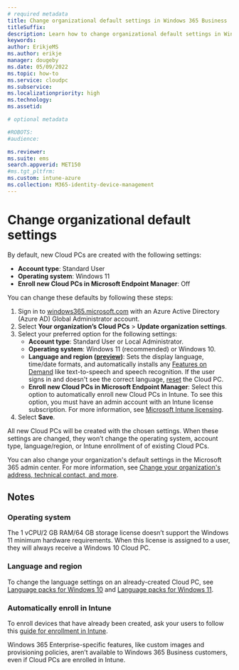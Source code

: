 ```yaml
---
# required metadata
title: Change organizational default settings in Windows 365 Business
titleSuffix:
description: Learn how to change organizational default settings in Windows 365 Business
keywords:
author: ErikjeMS  
ms.author: erikje
manager: dougeby
ms.date: 05/09/2022
ms.topic: how-to
ms.service: cloudpc
ms.subservice: 
ms.localizationpriority: high
ms.technology:
ms.assetid: 

# optional metadata

#ROBOTS:
#audience:

ms.reviewer: 
ms.suite: ems
search.appverid: MET150
#ms.tgt_pltfrm:
ms.custom: intune-azure
ms.collection: M365-identity-device-management
---
```


# Change organizational default settings

By default, new Cloud PCs are created with the following settings:

- **Account type**: Standard User
- **Operating system**: Windows 11
- **Enroll new Cloud PCs in Microsoft Endpoint Manager**: Off

You can change these defaults by following these steps:

1. Sign in to [windows365.microsoft.com](https://windows365.microsoft.com) with an Azure Active Directory (Azure AD) Global Administrator account.
2. Select **Your organization’s Cloud PCs** > **Update organization settings**.
3. Select your preferred option for the following settings:
    - **Account type**: Standard User or Local Administrator.
    - **Operating system**: Windows 11 (recommended) or Windows 10.
    - **Language and region ([preview](../public-preview.md))**: Sets the display language, time/date formats, and automatically installs any [Features on Demand](/windows-hardware/manufacture/desktop/features-on-demand-language-fod) like text-to-speech and speech recognition. If the user signs in and doesn't see the correct language, [reset](remotely-manage-business-cloud-pcs.md) the Cloud PC.
    - **Enroll new Cloud PCs in Microsoft Endpoint Manager**: Select this option to automatically enroll new Cloud PCs in Intune. To see this option, you must have an admin account with an Intune license subscription. For more information, see [Microsoft Intune licensing]( /mem/intune/fundamentals/licenses).
4. Select **Save**.

All new Cloud PCs will be created with the chosen settings. When these settings are changed, they won’t change the operating system, account type, language/region, or Intune enrollment of  of existing Cloud PCs.

You can also change your organization's default settings in the Microsoft 365 admin center. For more information, see [Change your organization's address, technical contact, and more](/microsoft-365/admin/manage/change-address-contact-and-more).

## Notes

### Operating system

The 1 vCPU/2 GB RAM/64 GB storage license doesn’t support the Windows 11 minimum hardware requirements. When this license is assigned to a user, they will always receive a Windows 10 Cloud PC.

### Language and region

To change the language settings on an already-created Cloud PC, see [Language packs for Windows 10](https://support.microsoft.com/windows/language-packs-for-windows-a5094319-a92d-18de-5b53-1cfc697cfca8#WindowsVersion=Windows_10) and [Language packs for Windows 11](https://support.microsoft.com/windows/language-packs-for-windows-a5094319-a92d-18de-5b53-1cfc697cfca8#WindowsVersion=Windows_11).

### Automatically enroll in Intune

To enroll devices that have already been created, ask your users to follow this [guide for enrollment in Intune](/mem/intune/enrollment/quickstart-enroll-windows-device).

Windows 365 Enterprise-specific features, like custom images and provisioning policies, aren’t available to Windows 365 Business customers, even if Cloud PCs are enrolled in Intune.  
